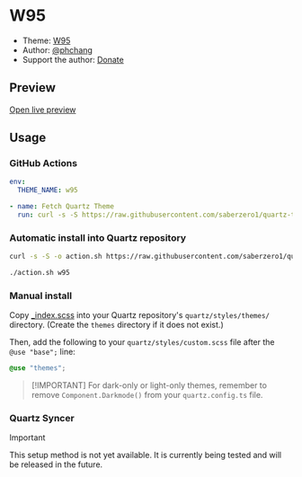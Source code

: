 # W95

- Theme: [W95](OBSIDIAN_THEME_URL%)
- Author: <a href="https://github.com/phchang" target="_blank" rel="noopener noreferrer">@phchang</a>
- Support the author: <a href="https://buymeacoffee.com/phchang" target="_blank" rel="noopener noreferrer">Donate</a>

## Preview

[Open live preview](https://quartz-themes.github.io/w95/)

## Usage

### GitHub Actions

```yaml
env:
  THEME_NAME: w95
```

```yaml
- name: Fetch Quartz Theme
  run: curl -s -S https://raw.githubusercontent.com/saberzero1/quartz-themes/master/action.sh | bash -s -- $THEME_NAME
```

### Automatic install into Quartz repository

```bash
curl -s -S -o action.sh https://raw.githubusercontent.com/saberzero1/quartz-themes/master/action.sh

./action.sh w95
```

### Manual install

Copy [\_index.scss](./_index.scss) into your Quartz repository's `quartz/styles/themes/` directory. (Create the `themes` directory if it does not exist.)

Then, add the following to your `quartz/styles/custom.scss` file after the `@use "base";` line:

```scss
@use "themes";
```

> [!IMPORTANT] For dark-only or light-only themes, remember to remove `Component.Darkmode()` from your `quartz.config.ts` file.

### Quartz Syncer

> [!IMPORTANT]
> This setup method is not yet available. It is currently being tested and will be released in the future.
